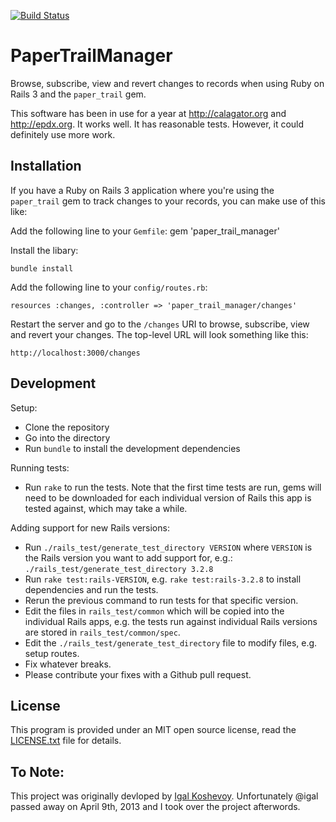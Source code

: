 [![Build Status](https://secure.travis-ci.org/igal/paper_trail_manager.png)](http://travis-ci.org/igal/paper_trail_manager)

PaperTrailManager
================

Browse, subscribe, view and revert changes to records when using Ruby on Rails 3 and the `paper_trail` gem.

This software has been in use for a year at http://calagator.org and http://epdx.org. It works well. It has reasonable tests. However, it could definitely use more work.

Installation
------------

If you have a Ruby on Rails 3 application where you're using the `paper_trail` gem to track changes to your records, you can make use of this like:

Add the following line to your `Gemfile`:
    gem 'paper_trail_manager'

Install the libary:

    bundle install

Add the following line to your `config/routes.rb`:

    resources :changes, :controller => 'paper_trail_manager/changes'

Restart the server and go to the `/changes` URI to browse, subscribe, view and revert your changes. The top-level URL will look something like this:

    http://localhost:3000/changes

Development
-----------

Setup:

* Clone the repository
* Go into the directory
* Run `bundle` to install the development dependencies

Running tests:

* Run `rake` to run the tests. Note that the first time tests are run, gems will need to be downloaded for each individual version of Rails this app is tested against, which may take a while.

Adding support for new Rails versions:

* Run `./rails_test/generate_test_directory VERSION` where `VERSION` is the Rails version you want to add support for, e.g.: `./rails_test/generate_test_directory 3.2.8`
* Run `rake test:rails-VERSION`, e.g. `rake test:rails-3.2.8` to install dependencies and run the tests.
* Rerun the previous command to run tests for that specific version.
* Edit the files in `rails_test/common` which will be copied into the individual Rails apps, e.g. the tests run against individual Rails versions are stored in `rails_test/common/spec`.
* Edit the `./rails_test/generate_test_directory` file to modify files, e.g. setup routes.
* Fix whatever breaks.
* Please contribute your fixes with a Github pull request.

License
-------

This program is provided under an MIT open source license, read the [LICENSE.txt](http://github.com/igal/paper_trail_manager/blob/master/LICENSE.txt) file for details.

To Note:
--------

This project was originally devloped by [Igal Koshevoy](http://github.com/igal). Unfortunately @igal passed away on April 9th, 2013 and I took over the project afterwords.
